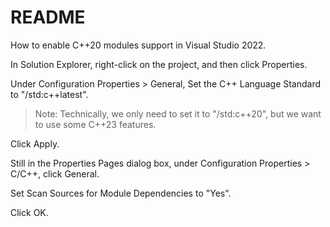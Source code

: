 
README
======

How to enable C++20 modules support in Visual Studio 2022.

In Solution Explorer, right-click on the project, and then click
Properties.

Under Configuration Properties > General, Set the C++ Language
Standard to "/std:c++latest".

> Note: Technically, we only need to set it to "/std:c++20", but we
> want to use some C++23 features.

Click Apply.

Still in the Properties Pages dialog box, under Configuration Properties > C/C++, click General.

Set Scan Sources for Module Dependencies to "Yes".

Click OK.







